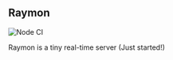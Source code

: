 ## Raymon
![Node CI](https://github.com/shamsdev/raymon/workflows/Node%20CI/badge.svg)

Raymon is a tiny real-time server (Just started!)
